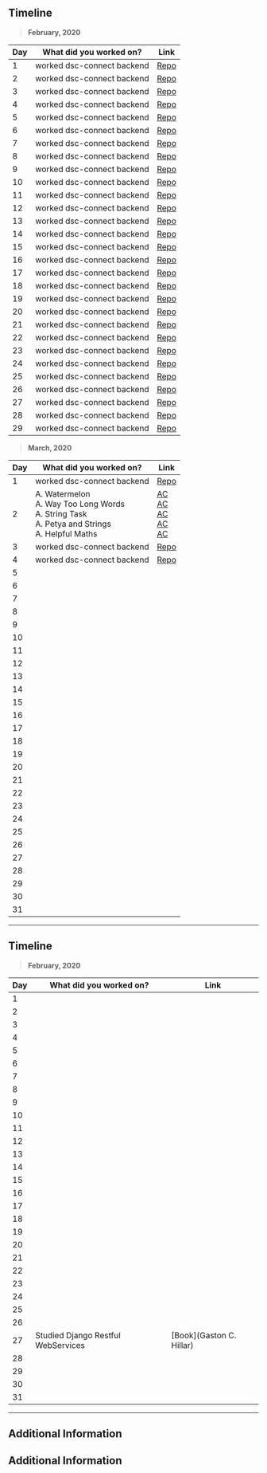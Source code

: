 ## Timeline

> **February, 2020**

|Day|What did you worked on?|Link|
|-------|------|--------|
|1|worked dsc-connect backend |[Repo](https://github.com/ShashankJaitly/dsc-connect)|
|2|worked dsc-connect backend |[Repo](https://github.com/ShashankJaitly/dsc-connect)|
|3|worked dsc-connect backend |[Repo](https://github.com/ShashankJaitly/dsc-connect)|
|4|worked dsc-connect backend |[Repo](https://github.com/ShashankJaitly/dsc-connect)|
|5|worked dsc-connect backend |[Repo](https://github.com/ShashankJaitly/dsc-connect)|
|6|worked dsc-connect backend |[Repo](https://github.com/ShashankJaitly/dsc-connect)|
|7|worked dsc-connect backend |[Repo](https://github.com/ShashankJaitly/dsc-connect)|
|8|worked dsc-connect backend |[Repo](https://github.com/ShashankJaitly/dsc-connect)|
|9|worked dsc-connect backend |[Repo](https://github.com/ShashankJaitly/dsc-connect)|
|10|worked dsc-connect backend |[Repo](https://github.com/ShashankJaitly/dsc-connect)|
|11|worked dsc-connect backend |[Repo](https://github.com/ShashankJaitly/dsc-connect)|
|12|worked dsc-connect backend |[Repo](https://github.com/ShashankJaitly/dsc-connect)|
|13|worked dsc-connect backend |[Repo](https://github.com/ShashankJaitly/dsc-connect)|
|14|worked dsc-connect backend |[Repo](https://github.com/ShashankJaitly/dsc-connect)|
|15|worked dsc-connect backend |[Repo](https://github.com/ShashankJaitly/dsc-connect)|
|16|worked dsc-connect backend |[Repo](https://github.com/ShashankJaitly/dsc-connect)|
|17|worked dsc-connect backend |[Repo](https://github.com/ShashankJaitly/dsc-connect)|
|18|worked dsc-connect backend |[Repo](https://github.com/ShashankJaitly/dsc-connect)|
|19|worked dsc-connect backend |[Repo](https://github.com/ShashankJaitly/dsc-connect)|
|20|worked dsc-connect backend |[Repo](https://github.com/ShashankJaitly/dsc-connect)|
|21|worked dsc-connect backend |[Repo](https://github.com/ShashankJaitly/dsc-connect)|
|22|worked dsc-connect backend |[Repo](https://github.com/ShashankJaitly/dsc-connect)|
|23|worked dsc-connect backend |[Repo](https://github.com/ShashankJaitly/dsc-connect)|
|24|worked dsc-connect backend |[Repo](https://github.com/ShashankJaitly/dsc-connect)|
|25|worked dsc-connect backend |[Repo](https://github.com/ShashankJaitly/dsc-connect)|
|26|worked dsc-connect backend |[Repo](https://github.com/ShashankJaitly/dsc-connect)|
|27|worked dsc-connect backend |[Repo](https://github.com/ShashankJaitly/dsc-connect)|
|28|worked dsc-connect backend |[Repo](https://github.com/ShashankJaitly/dsc-connect)|
|29|worked dsc-connect backend |[Repo](https://github.com/ShashankJaitly/dsc-connect)|

> **March, 2020**

|Day|What did you worked on?|Link|
|-------|------|--------|
|1|worked dsc-connect backend |[Repo](https://github.com/ShashankJaitly/dsc-connect)|
|2|A. Watermelon<br>A. Way Too Long Words<br>A. String Task<br>A. Petya and Strings<br>A. Helpful Maths|[AC](https://codeforces.com/contest/4/submission/72246033)<br>[AC](https://codeforces.com/contest/71/submission/72248533)<br>[AC](https://codeforces.com/contest/118/submission/72250435)<br>[AC](https://codeforces.com/contest/112/submission/72252406)<br>[AC](https://codeforces.com/contest/339/submission/72254898)<br>|
|3|worked dsc-connect backend |[Repo](https://github.com/ShashankJaitly/dsc-connect)|
|4|worked dsc-connect backend |[Repo](https://github.com/ShashankJaitly/dsc-connect)|
|5|||
|6|||
|7|||
|8|||
|9|||
|10|||
|11|||
|12|||
|13|||
|14|||
|15|||
|16|||
|17|||
|18|||
|19|||
|20|||
|21|||
|22|||
|23|||
|24|||
|25|||
|26|||
|27|||
|28|||
|29|||
|30|||
|31|||



---
## Timeline

> **February, 2020**

|Day|What did you worked on?|Link|
|-------|------|--------|
|1|||
|2|||
|3|||
|4|||
|5|||
|6|||
|7|||
|8|||
|9|||
|10|||
|11||
|12|||
|13|||
|14|||
|15|||
|16|||
|17|||
|18|||
|19|||
|20|||
|21|||
|22|||
|23|||
|24|||
|25|||
|26|||
|27|Studied Django Restful WebServices|[Book](Gaston C. Hillar)|
|28|||
|29|||
|30|||
|31|||



---

## Additional Information


## Additional Information
